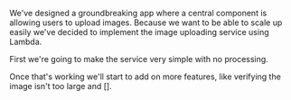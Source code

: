 We've designed a groundbreaking app where a central component is allowing users to upload images. Because we want to be able to scale up easily we've decided to implement the image uploading service using Lambda.

First we're going to make the service very simple with no processing.

Once that's working we'll start to add on more features, like verifying the image isn't too large and [].
